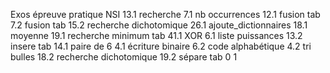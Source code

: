 Exos épreuve pratique NSI
13.1 recherche
7.1 nb occurrences
12.1 fusion tab
7.2 fusion tab
15.2 recherche dichotomique
26.1 ajoute_dictionnaires
18.1 moyenne
19.1 recherche minimum tab
41.1 XOR
6.1 liste puissances
13.2 insere tab
14.1 paire de 6
4.1 écriture binaire
6.2 code alphabétique 
4.2 tri bulles
18.2 recherche dichotomique
19.2 sépare tab 0 1
